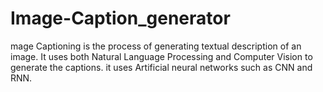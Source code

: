 # Image-Caption_generator
mage Captioning is the process of generating textual description of an image. It uses both Natural Language Processing and Computer Vision to generate the captions. it uses Artificial neural networks such as CNN and RNN.
